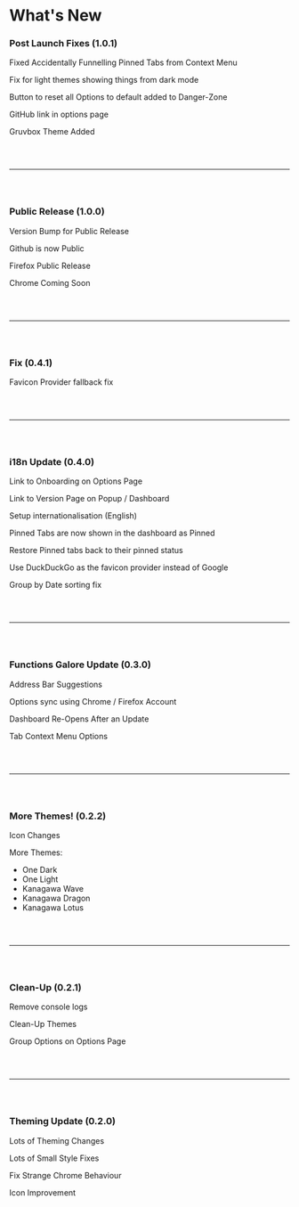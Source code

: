# What's New

### Post Launch Fixes (1.0.1)
Fixed Accidentally Funnelling Pinned Tabs from Context Menu

Fix for light themes showing things from dark mode

Button to reset all Options to default added to Danger-Zone

GitHub link in options page

Gruvbox Theme Added

` `  
` `
` `  

---

` `  
` `

### Public Release (1.0.0)
Version Bump for Public Release

Github is now Public

Firefox Public Release

Chrome Coming Soon

` `  
` `
` `  

---

` `  
` `

### Fix (0.4.1)
Favicon Provider fallback fix

` `  
` `
` `  

---

` `  
` `

### i18n Update (0.4.0)
Link to Onboarding on Options Page

Link to Version Page on Popup / Dashboard

Setup internationalisation (English)

Pinned Tabs are now shown in the dashboard as Pinned

Restore Pinned tabs back to their pinned status

Use DuckDuckGo as the favicon provider instead of Google

Group by Date sorting fix

` `  
` `
` `  

---

` `  
` `

### Functions Galore Update (0.3.0)
Address Bar Suggestions

Options sync using Chrome / Firefox Account

Dashboard Re-Opens After an Update

Tab Context Menu Options

` `  
` `
` `  

---

` `  
` `

### More Themes! (0.2.2)
Icon Changes

More Themes:
- One Dark
- One Light
- Kanagawa Wave
- Kanagawa Dragon
- Kanagawa Lotus

` `  
` `
` `  

---

` `  
` `

### Clean-Up (0.2.1)
Remove console logs

Clean-Up Themes

Group Options on Options Page

` `  
` `
` `  

---

` `  
` `

### Theming Update (0.2.0)
Lots of Theming Changes

Lots of Small Style Fixes

Fix Strange Chrome Behaviour

Icon Improvement
